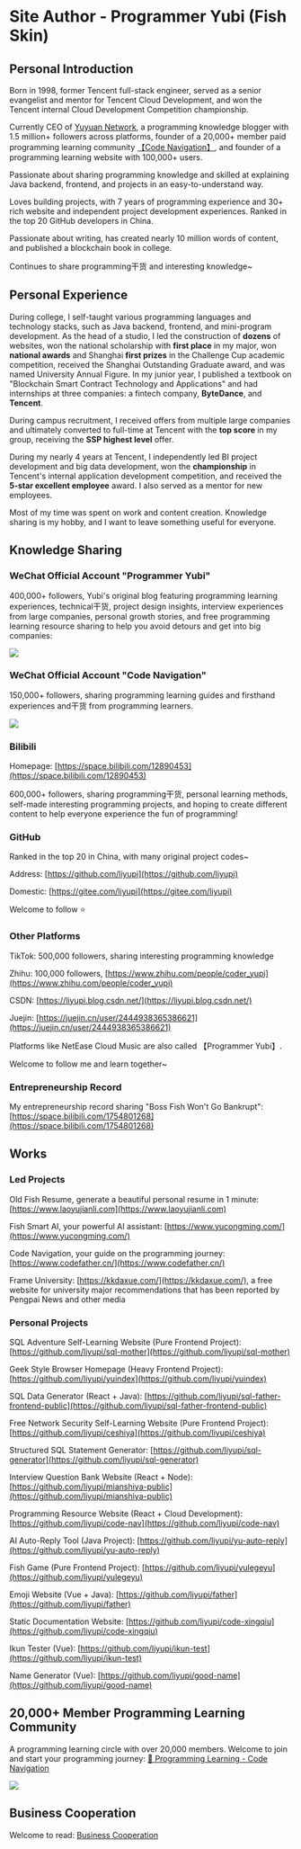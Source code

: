 # Site Author - Programmer Yubi (Fish Skin)

## Personal Introduction

Born in 1998, former Tencent full-stack engineer, served as a senior evangelist and mentor for Tencent Cloud Development, and won the Tencent internal Cloud Development Competition championship.

Currently CEO of [Yuyuan Network](https://yuyuanweb.feishu.cn/wiki/A9rGw0oLCilbqSk2XMPcTOv2nSs), a programming knowledge blogger with 1.5 million+ followers across platforms, founder of a 20,000+ member paid programming learning community [【Code Navigation】](https://yuyuanweb.feishu.cn/wiki/VC1qwmX9diCBK3kidyec74vFnde), and founder of a programming learning website with 100,000+ users.

Passionate about sharing programming knowledge and skilled at explaining Java backend, frontend, and projects in an easy-to-understand way.

Loves building projects, with 7 years of programming experience and 30+ rich website and independent project development experiences. Ranked in the top 20 GitHub developers in China.

Passionate about writing, has created nearly 10 million words of content, and published a blockchain book in college.

Continues to share programming干货 and interesting knowledge~

## Personal Experience

During college, I self-taught various programming languages and technology stacks, such as Java backend, frontend, and mini-program development. As the head of a studio, I led the construction of **dozens** of websites, won the national scholarship with **first place** in my major, won **national awards** and Shanghai **first prizes** in the Challenge Cup academic competition, received the Shanghai Outstanding Graduate award, and was named University Annual Figure. In my junior year, I published a textbook on "Blockchain Smart Contract Technology and Applications" and had internships at three companies: a fintech company, **ByteDance**, and **Tencent**.

During campus recruitment, I received offers from multiple large companies and ultimately converted to full-time at Tencent with the **top score** in my group, receiving the **SSP highest level** offer.

During my nearly 4 years at Tencent, I independently led BI project development and big data development, won the **championship** in Tencent's internal application development competition, and received the **5-star excellent employee** award. I also served as a mentor for new employees.

Most of my time was spent on work and content creation. Knowledge sharing is my hobby, and I want to leave something useful for everyone.

## Knowledge Sharing

### WeChat Official Account "Programmer Yubi"

400,000+ followers, Yubi's original blog featuring programming learning experiences, technical干货, project design insights, interview experiences from large companies, personal growth stories, and free programming learning resource sharing to help you avoid detours and get into big companies:

![](https://pic.yupi.icu/1/20231026104004688.png)

### WeChat Official Account "Code Navigation"

150,000+ followers, sharing programming learning guides and firsthand experiences and干货 from programming learners.

![](https://pic.yupi.icu/1/20231026104005005.png)

### Bilibili

Homepage: [https://space.bilibili.com/12890453](https://space.bilibili.com/12890453)

600,000+ followers, sharing programming干货, personal learning methods, self-made interesting programming projects, and hoping to create different content to help everyone experience the fun of programming!

### GitHub

Ranked in the top 20 in China, with many original project codes~

Address: [https://github.com/liyupi](https://github.com/liyupi) 

Domestic: [https://gitee.com/liyupi](https://gitee.com/liyupi)

Welcome to follow ⭐️

### Other Platforms

TikTok: 500,000 followers, sharing interesting programming knowledge

Zhihu: 100,000 followers, [https://www.zhihu.com/people/coder_yupi](https://www.zhihu.com/people/coder_yupi)

CSDN: [https://liyupi.blog.csdn.net/](https://liyupi.blog.csdn.net/)

Juejin: [https://juejin.cn/user/2444938365386621](https://juejin.cn/user/2444938365386621)

Platforms like NetEase Cloud Music are also called 【Programmer Yubi】.

Welcome to follow me and learn together~

### Entrepreneurship Record

My entrepreneurship record sharing "Boss Fish Won't Go Bankrupt": [https://space.bilibili.com/1754801268](https://space.bilibili.com/1754801268)

## Works

### Led Projects

Old Fish Resume, generate a beautiful personal resume in 1 minute: [https://www.laoyujianli.com](https://www.laoyujianli.com)

Fish Smart AI, your powerful AI assistant: [https://www.yucongming.com/](https://www.yucongming.com/)

Code Navigation, your guide on the programming journey: [https://www.codefather.cn/](https://www.codefather.cn/)

Frame University: [https://kkdaxue.com/](https://kkdaxue.com/), a free website for university major recommendations that has been reported by Pengpai News and other media

### Personal Projects

SQL Adventure Self-Learning Website (Pure Frontend Project): [https://github.com/liyupi/sql-mother](https://github.com/liyupi/sql-mother)

Geek Style Browser Homepage (Heavy Frontend Project): [https://github.com/liyupi/yuindex](https://github.com/liyupi/yuindex)

SQL Data Generator (React + Java): [https://github.com/liyupi/sql-father-frontend-public](https://github.com/liyupi/sql-father-frontend-public)

Free Network Security Self-Learning Website (Pure Frontend Project): [https://github.com/liyupi/ceshiya](https://github.com/liyupi/ceshiya)

Structured SQL Statement Generator: [https://github.com/liyupi/sql-generator](https://github.com/liyupi/sql-generator)

Interview Question Bank Website (React + Node): [https://github.com/liyupi/mianshiya-public](https://github.com/liyupi/mianshiya-public)

Programming Resource Website (React + Cloud Development): [https://github.com/liyupi/code-nav](https://github.com/liyupi/code-nav)

AI Auto-Reply Tool (Java Project): [https://github.com/liyupi/yu-auto-reply](https://github.com/liyupi/yu-auto-reply)

Fish Game (Pure Frontend Project): [https://github.com/liyupi/yulegeyu](https://github.com/liyupi/yulegeyu)

Emoji Website (Vue + Java): [https://github.com/liyupi/father](https://github.com/liyupi/father)

Static Documentation Website: [https://github.com/liyupi/code-xingqiu](https://github.com/liyupi/code-xingqiu)

Ikun Tester (Vue): [https://github.com/liyupi/ikun-test](https://github.com/liyupi/ikun-test)

Name Generator (Vue): [https://github.com/liyupi/good-name](https://github.com/liyupi/good-name)

## 20,000+ Member Programming Learning Community

A programming learning circle with over 20,000 members. Welcome to join and start your programming journey: [💎 Programming Learning - Code Navigation](https://yuyuanweb.feishu.cn/wiki/VC1qwmX9diCBK3kidyec74vFnde) 

![](./image/join_us.png)

## Business Cooperation

Welcome to read: [Business Cooperation](https://yuyuanweb.feishu.cn/wiki/AOzgw1mOliX6SskAVEicK6u7nDA)